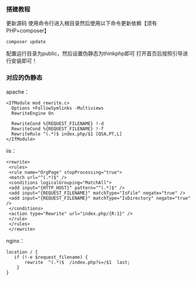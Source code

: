 ### 搭建教程

更新源码
使用命令行进入根目录然后使用以下命令更新依赖【须有PHP+composer】
~~~
composer update
~~~

配置运行目录为public，然后设置伪静态为thinkphp即可
打开首页后按照引导进行安装即可！

### 对应的伪静态

apache：

~~~
<IfModule mod_rewrite.c>
  Options +FollowSymlinks -Multiviews
  RewriteEngine On

  RewriteCond %{REQUEST_FILENAME} !-d
  RewriteCond %{REQUEST_FILENAME} !-f
  RewriteRule ^(.*)$ index.php/$1 [QSA,PT,L]
</IfModule>
~~~

iis：
~~~
<rewrite>
 <rules>
 <rule name="OrgPage" stopProcessing="true">
 <match url="^(.*)$" />
 <conditions logicalGrouping="MatchAll">
 <add input="{HTTP_HOST}" pattern="^(.*)$" />
 <add input="{REQUEST_FILENAME}" matchType="IsFile" negate="true" />
 <add input="{REQUEST_FILENAME}" matchType="IsDirectory" negate="true" />
 </conditions>
 <action type="Rewrite" url="index.php/{R:1}" />
 </rule>
 </rules>
 </rewrite>
 ~~~

nginx：
~~~
location / {
   if (!-e $request_filename) {
       rewrite  ^(.*)$  /index.php?s=/$1  last;
    }
}
~~~
